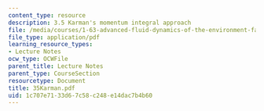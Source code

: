 ```yaml
---
content_type: resource
description: 3.5 Karman's momentum integral approach
file: /media/courses/1-63-advanced-fluid-dynamics-of-the-environment-fall-2002/1c707e7133d67c58c248e14dac7b4b60_35Karman.pdf
file_type: application/pdf
learning_resource_types:
- Lecture Notes
ocw_type: OCWFile
parent_title: Lecture Notes
parent_type: CourseSection
resourcetype: Document
title: 35Karman.pdf
uid: 1c707e71-33d6-7c58-c248-e14dac7b4b60
---
```

